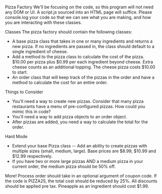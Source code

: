 Pizza Factory
We'll be focusing on the code, so this program will not need any DOM or UI. A script.js sourced into an HTML page will suffice. Please console.log your code so that we can see what you are making, and how you are interacting with these classes.

Classes
The pizza factory should contain the following classes:

* A base pizza class that takes in one or many ingredients and returns a new pizza. If no ingredients are passed in, the class should default to a single ingredient of cheese.
* Add a method to the pizza class to calculate the cost of the pizza. $10.00 per pizza plus $0.99 per each ingredient beyond cheese. Extra cheese counts as an additional topping. The cheese pizza costs $10.00 to start.
* An order class that will keep track of the pizzas in the order and have a method to calculate the cost for an entire order.

Things to Consider
* You'll need a way to create new pizzas. Consider that many pizza restaurants have a menu of pre-configured pizzas. How could you mimic this in code?
* You'll need a way to add pizza objects to an order object.
* After pizzas are added, you need a way to calculate the total for the order.

Hard Mode
* Extend your base Pizza class -- Add an ability to create pizzas with multiple sizes (small, medium, large). Base prices are $8.99, $10.99 and $12.99 respectively.
* If you have two or more large pizzas AND a medium pizza in your current order, the medium pizza should be 50% off.

More!
Process order should take in an optional argument of coupon code. If the code is PIZZA25, the total cost should be reduced by 25%. All discounts should be applied pre tax.
Pineapple as an ingredient should cost $1.99.